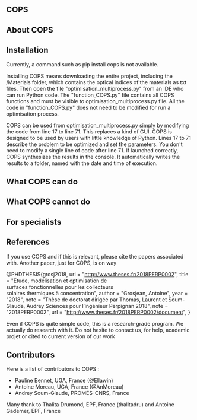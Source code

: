 ## COPS
## About COPS

## Installation

Currently, a command such as pip install cops is not available. 

Installing COPS means downloading the entire project, including the /Materials folder, which contains the optical indices of the materials as txt files. Then open the file "optimisation_multiprocess.py" from an IDE who can run Python code. The "function_COPS.py" file contains all COPS functions and must be visible to optimisation_multiprocess.py file. All the code in "function_COPS.py" does not need to be modified for run a optimisation process. 

COPS can be used from optimisation_multiprocess.py simply by modifying the code from line 17 to line 71. This replaces a kind of GUI. COPS is designed to be used by users with little knowledge of Python. Lines 17 to 71 describe the problem to be optimized and set the parameters. You don't need to modify a single line of code after line 71. If launched correctly, COPS synthesizes the results in the console. It automatically writes the results to a folder, named with the date and time of execution. 


## What COPS can do

## What COPS cannot do

## For specialists

## References
If you use COPS and if this is relevant, please cite the papers associated with. Another paper, just for COPS, is on way

@PHDTHESIS{grosj2018,
url = "http://www.theses.fr/2018PERP0002",
title = "Etude, modélisation et optimisation de surfaces fonctionnelles pour les collecteurs solaires thermiques à concentration",
author = "Grosjean, Antoine",
year = "2018",
note = "Thèse de doctorat dirigée par Thomas, Laurent et Soum-Glaude, Audrey Sciences pour l’ingénieur Perpignan 2018",
note = "2018PERP0002",
url = "http://www.theses.fr/2018PERP0002/document",
}

Even if COPS is quite simple code, this is a research-grade program. We actually do research with it. Do not hesite to contact us, for help, academic projet or cited to current version of our work

## Contributors
Here is a list of contributors to COPS : 
* Pauline Bennet, UGA, France (@Ellawin)
* Antoine Moreau, UGA, France  (@AnMoreau)
* Andrey Soum-Glaude, PROMES-CNRS, France

Many thank to Thalita Drumond, EPF, France (thalitadru) and Antoine Gademer, EPF, France
